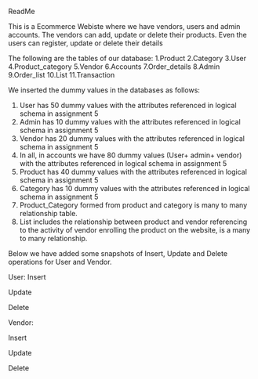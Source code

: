 ReadMe

This is a Ecommerce Webiste where we have vendors, users and admin accounts. The vendors can add, update or delete their products. Even the users can register, update or delete their details

The following are the tables of our database:
1.Product
2.Category
3.User
4.Product_category
5.Vendor
6.Accounts
7.Order_details
8.Admin
9.Order_list
10.List
11.Transaction

We inserted the dummy values in the databases as follows:
1. User has 50 dummy values with the attributes referenced in logical schema in assignment 5
2. Admin has 10 dummy values with the attributes referenced in logical schema in assignment 5
3. Vendor has 20 dummy values with the attributes referenced in logical schema in assignment 5
4. In all, in accounts we have 80 dummy values (User+ admin+ vendor) with the attributes referenced in logical schema in assignment 5
5. Product has 40 dummy values with the attributes referenced in logical schema in assignment 5
6. Category has 10 dummy values with the attributes referenced in logical schema in assignment 5
7. Product_Category formed from product and category is many to many relationship table.
8. List includes the relationship between product and vendor referencing to the activity of vendor enrolling the product on the website, is a many to many relationship.



Below we have added some snapshots of Insert, Update and Delete operations for User and Vendor.





User:
Insert





Update 



Delete 

Vendor:

Insert





Update 



Delete
